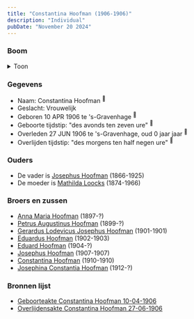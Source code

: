 ```yaml
---
title: "Constantina Hoofman (1906-1906)"
description: "Individual"
pubDate: "November 20 2024"
---
```


### Boom
<details><summary>Toon</summary>

![test](https://www.plantuml.com/plantuml/svg/ZP9RJoCn38NVyoiiUE2fqlGAKrKL5BNi8c2hvV9QUIQc4qqcgUBCLXNgVyUqmou20ViMEJxnTqvyoX53h2khk3HkXG4ho30lby7NJfzxwmF4W8xbYbnKXT44kGcvfVsPgbNSG4LLHe7t9OuKoCVDYjIRLtEBpF2a063YWwPmLvYyTCGy6bLet7WCNRLLwWZckr6izeg3Iy-qAcg67zu_LkWE01b-9adIwGCSJhkp_cmYxpuz6h9w2wDXXjbcaVaOBGt7qEd1sVq5j4y60xW8YFNwJIkNjRKBT7gH1y-SUU5vqNJWylu6sgcCEEAMoFwGAt190jXGNMCiZDK8Lzxd9Rz2jTEUGCqcq-wq-nLK7swdSu4wxeaj5yaPPleFi9C6JCny0ZOQhabhuvOlxIdS_7gGCUbW1pYJr0OzEBHcMSGDMUlN0hbLJPgjLjEX6YV_2erI2hkhLBsEE_TELiX5u_3z1qaR_FtRxpDf9t0s_otUalVUle_bk8dbWrGMwfISbWL_1W00)
</details>

### Gegevens
- Naam: Constantina Hoofman <sup><a href="../s00338/" style="text-decoration:none" title="Geboorteakte Constantina Hoofman 10-04-1906">:link:</a></sup>
- Geslacht: Vrouwelijk
- Geboren 10 APR 1906 te 's-Gravenhage <sup><a href="../s00338/" style="text-decoration:none" title="Geboorteakte Constantina Hoofman 10-04-1906">:link:</a></sup>
- Geboorte tijdstip: "des avonds ten zeven ure" <sup><a href="../s00338/" style="text-decoration:none" title="Geboorteakte Constantina Hoofman 10-04-1906">:link:</a></sup>
- Overleden 27 JUN 1906 te 's-Gravenhage, oud 0 jaar jaar <sup><a href="../s00339/" style="text-decoration:none" title="Overlijdensakte Constantina Hoofman 27-06-1906">:link:</a></sup>
- Overlijden tijdstip: "des morgens ten half negen ure" <sup><a href="../s00339/" style="text-decoration:none" title="Overlijdensakte Constantina Hoofman 27-06-1906">:link:</a></sup>

### Ouders
- De vader is [Josephus Hoofman](../i00025/) (1866-1925)
- De moeder is [Mathilda Loocks](../i00194/) (1874-1966)

### Broers en zussen
- [Anna Maria Hoofman](../i00203/) (1897-?)
- [Petrus Augustinus Hoofman](../i00195/) (1899-?)
- [Gerardus Lodevicus Josephus Hoofman](../i00196/) (1901-1901)
- [Eduardus Hoofman](../i00197/) (1902-1903)
- [Eduard Hoofman](../i00198/) (1904-?)
- [Josephus Hoofman](../i00200/) (1907-1907)
- [Constantina Hoofman](../i00201/) (1910-1910)
- [Josephina Constantia Hoofman](../i00202/) (1912-?)

### Bronnen lijst
- [Geboorteakte Constantina Hoofman 10-04-1906](../s00338/)
- [Overlijdensakte Constantina Hoofman 27-06-1906](../s00339/)
